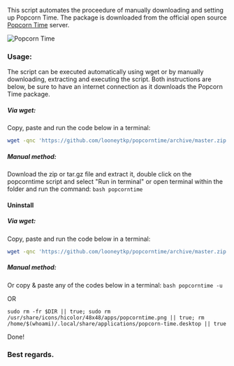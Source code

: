 This script automates the proceedure of manually downloading and setting up Popcorn Time. The package is downloaded from the official open source <a href="https://popcorntime.sh">Popcorn Time</a> server.

<img src="https://popcorntime.sh/images/popcorn-time-image.png" alt="Popcorn Time">

### Usage:
The script can be executed automatically using wget or by manually downloading, extracting and executing the script. Both instructions are below, be sure to have an internet connection as it downloads the Popcorn Time package.
##### Via wget:
Copy, paste and run the code below in a terminal:

```bash
wget -qnc 'https://github.com/looneytkp/popcorntime/archive/master.zip' && unzip -oq ma*ip && ./Po*er/p*e && rm -rf ma*ip Po*er
```
##### Manual method:
Download the zip or tar.gz file and extract it, double click on the popcorntime script and select "Run in terminal" or open terminal within the folder and run the command: ```bash popcorntime```
#### Uninstall
##### Via wget:
Copy, paste and run the code below in a terminal:

```bash
wget -qnc 'https://github.com/looneytkp/popcorntime/archive/master.zip' && unzip -oq ma*ip && ./Po*er/p*e -u && rm -rf ma*ip Po*er
```
##### Manual method:
Or copy & paste any of the codes below in a terminal: ```bash popcorntime -u```

OR

```sudo rm -fr $DIR || true; sudo rm /usr/share/icons/hicolor/48x48/apps/popcorntime.png || true; rm /home/$(whoami)/.local/share/applications/popcorn-time.desktop || true```

Done!

### Best regards.
